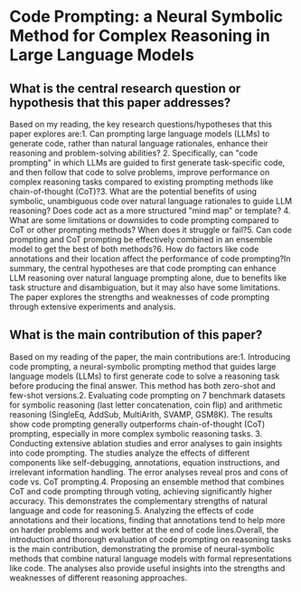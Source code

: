 # Code Prompting: a Neural Symbolic Method for Complex Reasoning in Large   Language Models

## What is the central research question or hypothesis that this paper addresses?

Based on my reading, the key research questions/hypotheses that this paper explores are:1. Can prompting large language models (LLMs) to generate code, rather than natural language rationales, enhance their reasoning and problem-solving abilities? 2. Specifically, can "code prompting" in which LLMs are guided to first generate task-specific code, and then follow that code to solve problems, improve performance on complex reasoning tasks compared to existing prompting methods like chain-of-thought (CoT)?3. What are the potential benefits of using symbolic, unambiguous code over natural language rationales to guide LLM reasoning? Does code act as a more structured "mind map" or template? 4. What are some limitations or downsides to code prompting compared to CoT or other prompting methods? When does it struggle or fail?5. Can code prompting and CoT prompting be effectively combined in an ensemble model to get the best of both methods?6. How do factors like code annotations and their location affect the performance of code prompting?In summary, the central hypotheses are that code prompting can enhance LLM reasoning over natural language prompting alone, due to benefits like task structure and disambiguation, but it may also have some limitations. The paper explores the strengths and weaknesses of code prompting through extensive experiments and analysis.


## What is the main contribution of this paper?

Based on my reading of the paper, the main contributions are:1. Introducing code prompting, a neural-symbolic prompting method that guides large language models (LLMs) to first generate code to solve a reasoning task before producing the final answer. This method has both zero-shot and few-shot versions.2. Evaluating code prompting on 7 benchmark datasets for symbolic reasoning (last letter concatenation, coin flip) and arithmetic reasoning (SingleEq, AddSub, MultiArith, SVAMP, GSM8K). The results show code prompting generally outperforms chain-of-thought (CoT) prompting, especially in more complex symbolic reasoning tasks. 3. Conducting extensive ablation studies and error analyses to gain insights into code prompting. The studies analyze the effects of different components like self-debugging, annotations, equation instructions, and irrelevant information handling. The error analyses reveal pros and cons of code vs. CoT prompting.4. Proposing an ensemble method that combines CoT and code prompting through voting, achieving significantly higher accuracy. This demonstrates the complementary strengths of natural language and code for reasoning.5. Analyzing the effects of code annotations and their locations, finding that annotations tend to help more on harder problems and work better at the end of code lines.Overall, the introduction and thorough evaluation of code prompting on reasoning tasks is the main contribution, demonstrating the promise of neural-symbolic methods that combine natural language models with formal representations like code. The analyses also provide useful insights into the strengths and weaknesses of different reasoning approaches.
